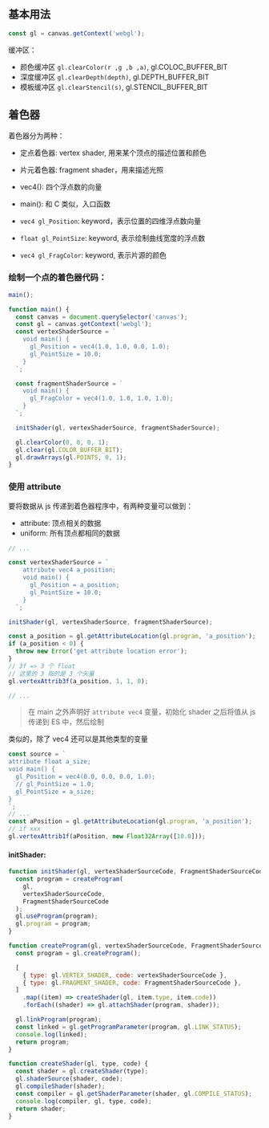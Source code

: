 ## 基本用法

```js
const gl = canvas.getContext('webgl');
```

缓冲区：

- 颜色缓冲区 `gl.clearColor(r ,g ,b ,a)`, gl.COLOC_BUFFER_BIT
- 深度缓冲区 `gl.clearDepth(depth)`, gl.DEPTH_BUFFER_BIT
- 模板缓冲区 `gl.clearStencil(s)`, gl.STENCIL_BUFFER_BIT

## 着色器

着色器分为两种：

- 定点着色器: vertex shader, 用来某个顶点的描述位置和颜色
- 片元着色器: fragment shader，用来描述光照

- vec4(): 四个浮点数的向量
- main(): 和 C 类似，入口函数
- `vec4 gl_Position`: keyword，表示位置的四维浮点数向量
- `float gl_PointSize`: keyword, 表示绘制曲线宽度的浮点数
- `vec4 gl_FragColor`: keyword, 表示片源的颜色

### 绘制一个点的着色器代码：

```js
main();

function main() {
  const canvas = document.querySelector('canvas');
  const gl = canvas.getContext('webgl');
  const vertexShaderSource = `
    void main() {
      gl_Position = vec4(1.0, 1.0, 0.0, 1.0);
      gl_PointSize = 10.0;
    }
  `;

  const fragmentShaderSource = `
    void main() {
      gl_FragColor = vec4(1.0, 1.0, 1.0, 1.0);
    }
  `;

  initShader(gl, vertexShaderSource, fragmentShaderSource);

  gl.clearColor(0, 0, 0, 1);
  gl.clear(gl.COLOR_BUFFER_BIT);
  gl.drawArrays(gl.POINTS, 0, 1);
}
```

### 使用 attribute

要将数据从 js 传递到着色器程序中，有两种变量可以做到：

- attribute: 顶点相关的数据
- uniform: 所有顶点都相同的数据

```js
// ...

const vertexShaderSource = `
    attribute vec4 a_position;
    void main() {
      gl_Position = a_position;
      gl_PointSize = 10.0;
    }
  `;

initShader(gl, vertexShaderSource, fragmentShaderSource);

const a_position = gl.getAttributeLocation(gl.program, 'a_position');
if (a_position < 0) {
  throw new Error('get attribute location error');
}
// 3f => 3 个 float
// 这里的 3 指的是 3 个矢量
gl.vertexAttrib3f(a_position, 1, 1, 0);

// ...
```

> 在 main 之外声明好 `attribute vec4` 变量，初始化 shader 之后将值从 js 传递到 ES 中，然后绘制

类似的，除了 vec4 还可以是其他类型的变量

```js
const source = `
attribute float a_size;
void main() {
  gl_Position = vec4(0.0, 0.0, 0.0, 1.0);
  // gl_PointSize = 1.0;
  gl_PointSize = a_size;
}
`;
// ...
const aPosition = gl.getAttributeLocation(gl.program, 'a_position');
// if xxx
gl.vertexAttrib1f(aPosition, new Float32Array([10.0]));
```

#### initShader:

```js
function initShader(gl, vertexShaderSourceCode, FragmentShaderSourceCode) {
  const program = createProgram(
    gl,
    vertexShaderSourceCode,
    FragmentShaderSourceCode
  );
  gl.useProgram(program);
  gl.program = program;
}

function createProgram(gl, vertexShaderSourceCode, FragmentShaderSourceCode) {
  const program = gl.createProgram();

  [
    { type: gl.VERTEX_SHADER, code: vertexShaderSourceCode },
    { type: gl.FRAGMENT_SHADER, code: FragmentShaderSourceCode },
  ]
    .map((item) => createShader(gl, item.type, item.code))
    .forEach((shader) => gl.attachShader(program, shader));

  gl.linkProgram(program);
  const linked = gl.getProgramParameter(program, gl.LINK_STATUS);
  console.log(linked);
  return program;
}

function createShader(gl, type, code) {
  const shader = gl.createShader(type);
  gl.shaderSource(shader, code);
  gl.compileShader(shader);
  const compiler = gl.getShaderParameter(shader, gl.COMPILE_STATUS);
  console.log(compiler, gl, type, code);
  return shader;
}
```
